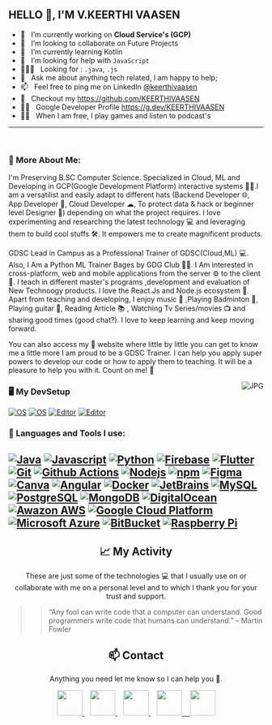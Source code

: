## HELLO 👋, I'M **V.KEERTHI VAASEN** 


- 🔭 &nbsp; I’m currently working on **Cloud Service's (GCP)**
- 🤝 &nbsp; I’m looking to collaborate on Future Projects
- 🌱 &nbsp; I’m currently learning Kotlin
- 🤔 &nbsp; I’m looking for help with `JavaScript`
- 👨🏻‍💻 &nbsp; Looking for : `.java`, `.js`
- 💬 &nbsp; Ask me about anything tech related, I am happy to help;
- 📫 &nbsp; Feel free to ping me on LinkedIn [@keerthivaasen](https://www.linkedin.com/in/keerthi-vaasen-v-06b577229) 
- 📝 &nbsp; Checkout my https://github.com/KEERTHIVAASEN
- 👨‍💻 &nbsp; Google Developer Profile https://g.dev/KEERTHIVAASEN 
- 💆‍♂️ &nbsp; When I am free, I play games and listen to podcast's <br>
---
<br>

### 🧐 More About Me:
I'm Preserving B.SC Computer Science. Specialized in Cloud, ML and Developing in GCP(Google Development Platform) interactive systems 👨‍🎓.I am a versatilist and easily adapt to different hats (Backend Developer 🌐, App Developer 📱, Cloud Developer ☁, To protect data & hack or beginner level Designer 🎨) depending on what the project requires. I love experimenting and researching the latest technology 💻 and leveraging them to build cool stuffs 🛠️. It empowers me to create magnificent products.

GDSC Lead in Campus as a Professional Trainer of GDSC(Cloud,ML) 💻. Also, I Am a Python ML Trainer Bages by GDG Club 👨‍💻.
I Am interested in cross-platform, web and mobile applications from the server ⚙️ to the client 📱. 
I teach in different master's programs ,development and evaluation of New Technoogy products. I love the React.Js and Node.js ecosystem 💓.
Apart from teaching and developing, I enjoy music 🎵 ,Playing Badminton 🎾, Playing guitar 🎸, Reading Article 📚 , Watching Tv Series/movies 📺 and sharing good times (good chat?). I love to keep learning and keep moving forward.

You can also access my 🚀 website where little by little you can get to know me a little more 
I am proud to be a GDSC Trainer. I can help you apply super powers to develop our code or how to apply them to teaching. It will be a pleasure to help you with it. Count on me! 💪

<!-- Custom Image.. Beware the width -->
<img align="right" alt="JPG" src="https://raw.githubusercontent.com/KEERTHIVAASEN/KEE/main/KEERTHIVAASEN.png"/>

<!--TECH STACKS AND TOOLS-->
### 🖥️ My DevSetup
  [![OS](https://img.shields.io/badge/OS-Windows-blue?style=flat-square&logo=windows)](https://www.microsoft.com/en-in/windows/windows-11)
  [![OS](https://img.shields.io/badge/OS-Linux-informational?style=flat-square&logo=linux&logoColor=white)](https://www.kali.org/)
  [![Editor](https://img.shields.io/badge/Editor-VSCode-blue?style=flat-square&logo=visual-studio-code&logoColor=white)](https://code.visualstudio.com/) 
  [![Editor](https://img.shields.io/badge/Editor-Atom-blue?style=flat-square&logo=atom-studio-code&logoColor=white)](https://atom.io/)
### 🔨 Languages and Tools I use:
  [![Java](https://img.shields.io/badge/-Java-007396?style=flat-square&logo=Java)](https://www.java.com/en/)
  [![Javascript](https://img.shields.io/badge/-JavaScript-007396?style=flat-square&logo=JavaScript&logoColor=White)](https://www.javascript.com/)
  [![Python](https://img.shields.io/badge/-Python-3776AB?style=flat-square&logo=Python&logoColor=white)](https://www.android.com/intl/en_in/)
  [![Firebase](https://img.shields.io/badge/-Firebase-yellow?style=flat-square&logo=Firebase&logoColor=white)](https://firebase.google.com/)
  [![Flutter](https://img.shields.io/badge/-Flutter-blue?style=flat-square&logo=Flutter)](https://flutter.dev/)
  [![Git](https://img.shields.io/badge/-Git-F05032?style=flat-square&logo=git&logoColor=white)](https://git-scm.com/)
  [![Github Actions](https://img.shields.io/badge/-Github_Actions-2088FF?style=flat-square&logo=github-actions&logoColor=white)](https://github.com/features/actions)
  [![Nodejs](https://img.shields.io/badge/-Nodejs-43853d?style=flat-square&logo=Node.js&logoColor=white)](https://nodejs.org/en/)
  [![npm](https://img.shields.io/badge/-NPM-CB3837?style=flat-square&logo=npm&logoColor=white)](https://www.npmjs.com/)
  [![Figma](https://img.shields.io/badge/-Figma-orange?style=flat-square&logo=Figma&logoColor=white)](https://firebase.google.com/)
  [![Canva](https://img.shields.io/badge/-Canva-00C4CC?style=flat-square&logo=Canva&logoColor=white)](https://www.canva.com/)
  [![Angular](https://img.shields.io/badge/-Angular-DD0031?style=flat-square&logo=angular&logoColor=white)](https://angular.io/)
  [![Docker](https://img.shields.io/badge/-Docker-46a2f1?style=flat-square&logo=docker&logoColor=white)](https://www.docker.com/)
  [![JetBrains](https://img.shields.io/badge/-JetBrains%20Tools-222222?style=flat-square&logo=JetBrains&logoColor=white)](https://www.jetbrains.com/)
  [![MySQL](https://img.shields.io/badge/-MYSQL-4479A1?style=flat-square&logo=MySQL&logoColor=white)](https://www.mysql.com/)
  [![PostgreSQL](https://img.shields.io/badge/-PostgreSQL-4169E1?style=flat-square&logo=PostgreSQL&logoColor=white)](https://www.postgresql.org/)
  [![MongoDB](https://img.shields.io/badge/-MongoDB-13aa52?style=flat-square&logo=mongodb&logoColor=white)](https://www.mongodb.com/)
  [![DigitalOcean](https://img.shields.io/badge/-DigitalOcean-blue?style=flat-square&logo=Digitalocean&logoColor=white)](https://www.digitalocean.com/)
  [![Awazon AWS](https://img.shields.io/badge/Amazon%20AWS-232F3E?style=flat-square&logo=amazon-aws)](https://aws.amazon.com/)
  [![Google Cloud Platform](https://img.shields.io/badge/-Google_Cloud_Platform-1a73e8?style=flat-square&logo=google-cloud&logoColor=white)](https://cloud.google.com/)
  [![Microsoft Azure](https://img.shields.io/badge/Microsoft%20Azure-232F7E?style=flat-square&logo=microsoft-azure)](https://azure.microsoft.com/en-us/)
  [![BitBucket](https://img.shields.io/badge/-BitBucket-darkblue?style=flat-square&logo=bitbucket)](https://bitbucket.org/)
  [![Raspberry Pi](https://img.shields.io/badge/-Raspberry%20Pi-C51A4A?style=flat-square&logo=Raspberry-Pi)](https://www.raspberrypi.org/)
---
<!-- ## Support me
<!-- 🙌Feel free to use the badges or images.. -->

<h2 align="center">📈 My Activity</h2>

<p align="center">
These are just some of the technologies 💻 that I usually use on or collaborate with me on a personal level and to which I thank you for your trust and support. 

</p>


>> “Any fool can write code that a computer can understand. Good programmers write code that humans can understand.” – Martin Fowler
<h2 align="center">📫 Contact</h2>
<p align="center">
  Anything you need let me know so I can help you 💬.
</p>
<p align="center">
    <a href="https://github.com/KEERTHIVAASEN" target="_blank">
        <img loading="lazy" src="https://distreau.com/github.svg" 
    height="50">
    </a> &nbsp;&nbsp;
    <a href="https://twitter.com/KEERTHIVAASEN" target="_blank">
        <img loading="lazy" src="https://i.imgur.com/U4Uiaef.png" 
    height="50">
    </a> &nbsp;&nbsp;
    <a href="https://www.linkedin.com/in/keerthi-vaasen-06b577229" target="_blank">
        <img loading="lazy" src="https://upload.wikimedia.org/wikipedia/commons/thumb/c/ca/LinkedIn_logo_initials.png/768px-LinkedIn_logo_initials.png" 
    height="50">
    </a> &nbsp;&nbsp;
    <a href="https://discordapp.com/users/KEERTHIVAASEN#7975" target="_blank">
        <img loading="lazy" src="https://logodownload.org/wp-content/uploads/2017/11/discord-logo-4-1.png" 
    height="50"> &nbsp;&nbsp;
    </a>
    <a href="https://g.dev/KEERTHIVAASEN" target="_blank">
        <img loading="lazy" src="https://googlediscovery.com/wp-content/uploads/google-developers.png" 
    height="50">
    </a>
    </p>
